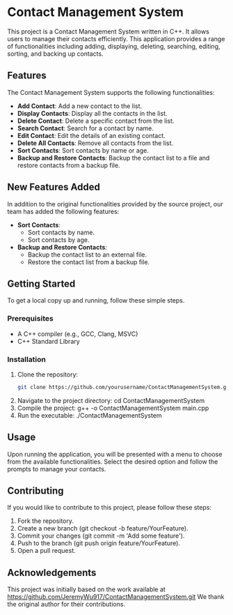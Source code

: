 # Contact Management System

This project is a Contact Management System written in C++. It allows users to manage their contacts efficiently. This application provides a range of functionalities including adding, displaying, deleting, searching, editing, sorting, and backing up contacts.

## Features

The Contact Management System supports the following functionalities:

- **Add Contact**: Add a new contact to the list.
- **Display Contacts**: Display all the contacts in the list.
- **Delete Contact**: Delete a specific contact from the list.
- **Search Contact**: Search for a contact by name.
- **Edit Contact**: Edit the details of an existing contact.
- **Delete All Contacts**: Remove all contacts from the list.
- **Sort Contacts**: Sort contacts by name or age.
- **Backup and Restore Contacts**: Backup the contact list to a file and restore contacts from a backup file.

## New Features Added

In addition to the original functionalities provided by the source project, our team has added the following features:

- **Sort Contacts**: 
  - Sort contacts by name.
  - Sort contacts by age.
- **Backup and Restore Contacts**: 
  - Backup the contact list to an external file.
  - Restore the contact list from a backup file.

## Getting Started
To get a local copy up and running, follow these simple steps.

### Prerequisites

- A C++ compiler (e.g., GCC, Clang, MSVC)
- C++ Standard Library

### Installation

1. Clone the repository:
   ```sh
   git clone https://github.com/yourusername/ContactManagementSystem.git
2. Navigate to the project directory:
  cd ContactManagementSystem
3. Compile the project:
  g++ -o ContactManagementSystem main.cpp
4. Run the executable:
  ./ContactManagementSystem

## Usage
Upon running the application, you will be presented with a menu to choose from the available functionalities. Select the desired option and follow the prompts to manage your contacts.

## Contributing
If you would like to contribute to this project, please follow these steps:

1. Fork the repository.
2. Create a new branch (git checkout -b feature/YourFeature).
3. Commit your changes (git commit -m 'Add some feature').
4. Push to the branch (git push origin feature/YourFeature).
5. Open a pull request.

## Acknowledgements
This project was initially based on the work available at https://github.com/JeremyWu917/ContactManagementSystem.git
We thank the original author for their contributions.
